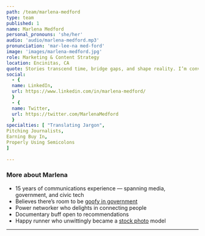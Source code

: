 ```yaml
---
path: /team/marlena-medford
type: team
published: 1
name: Marlena Medford
personal_pronouns: 'she/her'
audio: 'audio/marlena-medford.mp3'
pronunciation: 'mar-lee-na med-ford'
image: 'images/marlena-medford.jpg'
role: Marketing & Content Strategy 
location: Encinitas, CA
quote: Stories transcend time, bridge gaps, and shape reality. I’m convinced there’s nothing more powerful than a well-told story.
social: 
  - {
  name: LinkedIn,
  url: https://www.linkedin.com/in/marlena-medford/
  }
  - {
  name: Twitter,
  url: https://twitter.com/MarlenaMedford
  }
specialties: [ "Translating Jargon",
Pitching Journalists,
Earning Buy In,
Properly Using Semicolons
]
  
---
```


### More about Marlena
* 15 years of communications experience — spanning media, government, and civic tech
* Believes there’s room to be [goofy in government](https://elgl.org/dare-to-be-cheeky-in-your-public-outreach/)
* Power networker who delights in connecting people
* Documentary buff open to recommendations
* Happy runner who unwittingly became a [stock photo](https://www.podiumrunner.com/training/run-happy-run-better/) model

-----------------------------------
